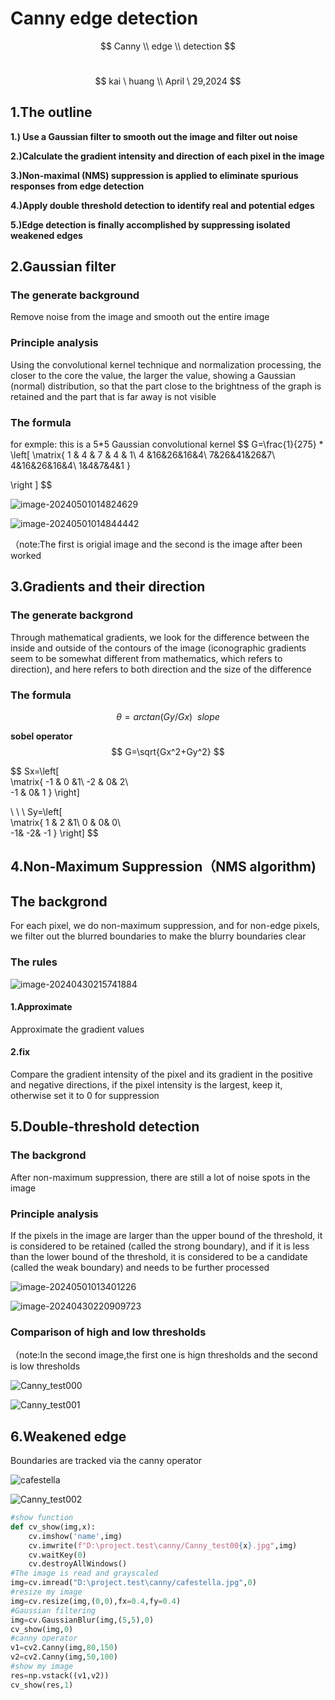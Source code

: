 #         Canny edge detection

$$
Canny 	\\ edge \\  detection
$$

​                                 
$$
kai \ huang
\\
April \ 29,2024
$$



## 1.The outline

**1.) Use a Gaussian filter to smooth out the image and filter out noise**

**2.)Calculate the gradient intensity and direction of each pixel in the image**

**3.)Non-maximal (NMS) suppression is applied to eliminate spurious responses  from edge detection**

**4.)Apply double threshold detection to identify real and potential edges**

**5.)Edge detection is finally accomplished by suppressing isolated weakened edges**

## 2.Gaussian filter

### The generate background

Remove noise from the image and smooth out the entire image

### Principle analysis

Using the convolutional kernel technique and normalization processing, the closer to the core the value, the larger the value, showing a Gaussian (normal) distribution, so that the part close to the brightness of the graph is retained and the part that is far away is not visible

### The formula

for exmple: 
this is a 5*5 Gaussian convolutional kernel
$$
G=\frac{1}{275} *
\left[
\matrix{
  1 & 4 & 7 & 4 & 1\\
   4 &16&26&16&4\\
   7&26&41&26&7\\
   4&16&26&16&4\\
   1&4&7&4&1
}
    
  \right  ]
$$

![image-20240501014824629](C:\Users\黄凯\AppData\Roaming\Typora\typora-user-images\image-20240501014824629.png)

![image-20240501014844442](C:\Users\黄凯\AppData\Roaming\Typora\typora-user-images\image-20240501014844442.png)

（note:The first is origial image and the second is the image after been worked

## 3.Gradients and their direction  

### The generate backgrond

Through mathematical gradients, we look for the difference between the inside and outside of the contours of the image (iconographic gradients seem to be somewhat different from mathematics, which refers to direction), and here refers to both direction and the size of the difference

### The formula

$$
\theta=arctan(Gy/Gx) \ \ slope
$$

**sobel operator**  
$$
G=\sqrt{Gx^2+Gy^2}
$$

$$
Sx=\left[              
\matrix{
  -1 & 0 &1\\
  -2 & 0& 2\\     
  -1 & 0& 1 
}
\right]

\  \ \ Sy=\left[              
\matrix{
  1 & 2 &1\\
  0 & 0& 0\\     
  -1& -2& -1 
}
\right]
$$

## 4.Non-Maximum Suppression（NMS algorithm)

## The backgrond

For each pixel, we do non-maximum suppression, and for non-edge pixels, we filter out the blurred boundaries to make the blurry boundaries clear

### The rules

![image-20240430215741884](C:\Users\黄凯\AppData\Roaming\Typora\typora-user-images\image-20240430215741884.png)

#### 1.Approximate 

Approximate the gradient values

#### 2.fix

 Compare the gradient intensity of the pixel and its gradient in the positive and negative directions, if the pixel intensity is the largest, keep it, otherwise set it to 0 for suppression

## 5.Double-threshold detection

### The backgrond

After non-maximum suppression, there are still a lot of noise spots in the image

### Principle analysis

If the pixels in the image are larger than the upper bound of the threshold, it is considered to be retained (called the strong boundary), and if it is less than the lower bound of the threshold, it is considered to be a candidate (called the weak boundary) and needs to be further processed

![image-20240501013401226](C:\Users\黄凯\AppData\Roaming\Typora\typora-user-images\image-20240501013401226.png)

![image-20240430220909723](C:\Users\黄凯\AppData\Roaming\Typora\typora-user-images\image-20240430220909723.png)

### Comparison of high and low thresholds

（note:In the second image,the first one is hign thresholds and the second is low thresholds

![Canny_test000](C:\Users\黄凯\Desktop\科研\my_project\test4\Canny_test000.jpg)



![Canny_test001](C:\Users\黄凯\Desktop\科研\my_project\test4\Canny_test001.jpg)

## 6.Weakened edge

Boundaries are tracked via the canny operator

![cafestella](C:\Users\黄凯\Desktop\科研\my_project\test4\cafestella.jpg)

![Canny_test002](D:\project.test\canny\Canny_test002.jpg)

```python
#show function
def cv_show(img,x):
    cv.imshow('name',img)
    cv.imwrite(f"D:\project.test\canny/Canny_test00{x}.jpg",img)
    cv.waitKey(0)
    cv.destroyAllWindows()
#The image is read and grayscaled
img=cv.imread("D:\project.test\canny/cafestella.jpg",0)
#resize my image
img=cv.resize(img,(0,0),fx=0.4,fy=0.4)
#Gaussian filtering
img=cv.GaussianBlur(img,(5,5),0)
cv_show(img,0)
#canny operator
v1=cv2.Canny(img,80,150) 
v2=cv2.Canny(img,50,100) 
#show my image
res=np.vstack((v1,v2))
cv_show(res,1)
```